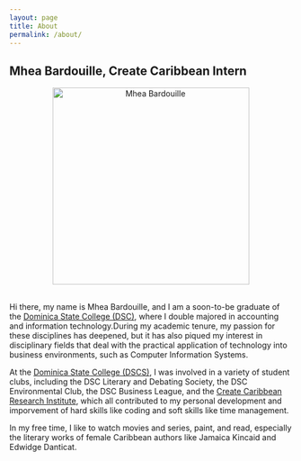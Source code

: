 ```yaml
---
layout: page
title: About 
permalink: /about/
---
```


<style>
div {
  text-align: justify;
  text-justify: inter-word;
}

</style>

## Mhea Bardouille, Create Caribbean Intern

 <center> <img src="https://i0.wp.com/createcaribbean.org/create/wp-content/uploads/2021/11/IMG_7619-scaled.jpeg?resize=1153%2C1536&ssl=1" height="350px" align="center" alt="Mhea Bardouille"/> </center>

 <br/>

Hi there, my name is Mhea Bardouille, and I am a soon-to-be graduate of the [Dominica State College (DSC)](http://dsc.edu.dm/), where I double majored in accounting and information technology.During my academic tenure, my passion for these disciplines has deepened, but it has also piqued my interest in disciplinary fields that deal with the practical application of technology into business environments, such as Computer Information Systems.

At the [Dominica State College (DSCS)](http://dsc.edu.dm/), I was involved in a variety of student clubs, including the DSC Literary and Debating Society, the DSC Environmental Club, the DSC Business League, and the [Create Caribbean Research Institute](https://createcaribbean.org/create/), which all contributed to my personal development and imporvement of hard skills like coding and soft skills like time management.

In my free time, I like to watch movies and series, paint, and read, especially the literary works of female Caribbean authors like Jamaica Kincaid and Edwidge Danticat.
